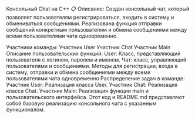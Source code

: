 Консольный Chat на C++
📋 Описание:
Создан консольный чат, который позволяет пользователям регистрироваться, входить в систему и обмениваться сообщениями. Реализована функция отправки сообщений конкретным пользователям и обмена сообщениями между всеми пользователями чата одновременно.

Участники команды:
Участник User
Участник Chat
Участник Main
Описание пользовательских функций:
User: Класс, представляющий пользователя с логином, паролем и именем.
Чат: класс, управляющий пользователями и сообщениями. Методы для регистрации, входа в систему, отправки и обмена сообщениями между всеми пользователями чата одновременно
Распределение задач в команде:
Участник User: Реализация класса User.
Участник Chat: Реализация класса Chat.
Участник Main: Реализация функции main и пользовательского интерфейса. Этот код и README.md представляют собой базовую реализацию консольного чата с указанным функционалом.
